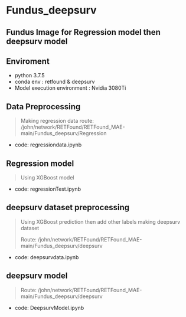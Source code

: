 # Fundus_deepsurv
## Fundus Image for Regression model then deepsurv model
>
## Enviroment
* python 3.7.5 
* conda env : retfound & deepsurv
* Model execution environment : Nvidia 3080Ti

## Data Preprocessing
> Making regression data route: /john/network/RETFound/RETFound_MAE-main/Fundus_deepsurv/Regression
* code: regressiondata.ipynb

## Regression model
> Using XGBoost model
* code: regressionTest.ipynb

## deepsurv dataset preprocessing
> Using XGBoost prediction then add other labels making deepsurv dataset
> 
> Route: /john/network/RETFound/RETFound_MAE-main/Fundus_deepsurv/deepsurv
* code: deepsurvdata.ipynb

## deepsurv model
> Route: /john/network/RETFound/RETFound_MAE-main/Fundus_deepsurv/deepsurv
* code: DeepsurvModel.ipynb
